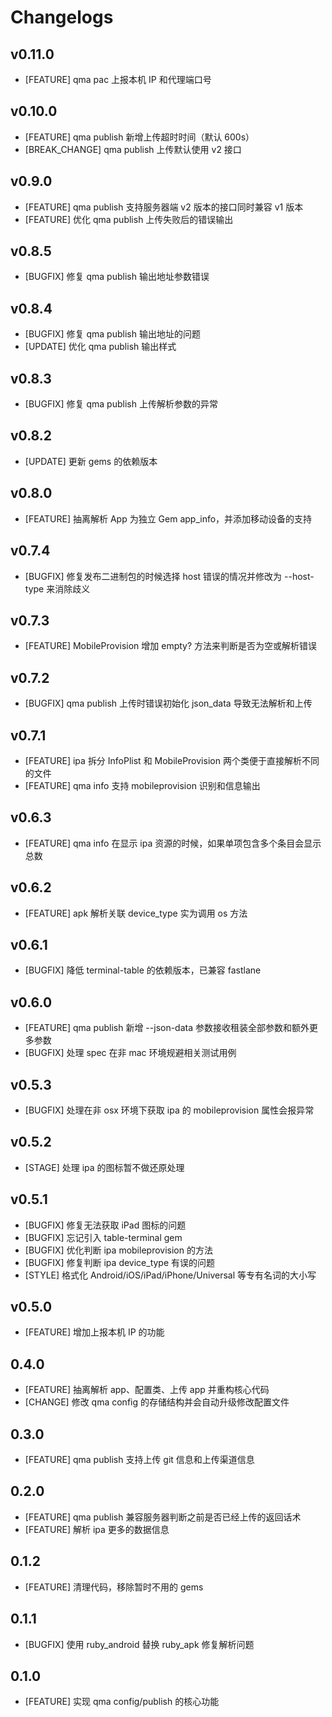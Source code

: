 # Changelogs

## v0.11.0

- [FEATURE] qma pac 上报本机 IP 和代理端口号

## v0.10.0

- [FEATURE] qma publish 新增上传超时时间（默认 600s）
- [BREAK_CHANGE] qma publish 上传默认使用 v2 接口

## v0.9.0

- [FEATURE] qma publish 支持服务器端 v2 版本的接口同时兼容 v1 版本
- [FEATURE] 优化 qma publish 上传失败后的错误输出

## v0.8.5

- [BUGFIX] 修复 qma publish 输出地址参数错误

## v0.8.4

- [BUGFIX] 修复 qma publish 输出地址的问题
- [UPDATE] 优化 qma publish 输出样式

## v0.8.3

- [BUGFIX] 修复 qma publish 上传解析参数的异常

## v0.8.2

- [UPDATE] 更新 gems 的依赖版本

## v0.8.0

- [FEATURE] 抽离解析 App 为独立 Gem app_info，并添加移动设备的支持

## v0.7.4

- [BUGFIX] 修复发布二进制包的时候选择 host 错误的情况并修改为 --host-type 来消除歧义

## v0.7.3

- [FEATURE] MobileProvision 增加 empty? 方法来判断是否为空或解析错误

## v0.7.2

- [BUGFIX] qma publish 上传时错误初始化 json_data 导致无法解析和上传

## v0.7.1

- [FEATURE] ipa 拆分 InfoPlist 和 MobileProvision 两个类便于直接解析不同的文件
- [FEATURE] qma info 支持 mobileprovision 识别和信息输出

## v0.6.3

- [FEATURE] qma info 在显示 ipa 资源的时候，如果单项包含多个条目会显示总数

## v0.6.2

- [FEATURE] apk 解析关联 device_type 实为调用 os 方法

## v0.6.1

- [BUGFIX] 降低 terminal-table 的依赖版本，已兼容 fastlane

## v0.6.0

- [FEATURE] qma publish 新增 --json-data 参数接收租装全部参数和额外更多参数
- [BUGFIX] 处理 spec 在非 mac 环境规避相关测试用例

## v0.5.3

- [BUGFIX] 处理在非 osx 环境下获取 ipa 的 mobileprovision 属性会报异常

## v0.5.2

- [STAGE] 处理 ipa 的图标暂不做还原处理

## v0.5.1

- [BUGFIX] 修复无法获取 iPad 图标的问题
- [BUGFIX] 忘记引入 table-terminal gem
- [BUGFIX] 优化判断 ipa mobileprovision 的方法
- [BUGFIX] 修复判断 ipa device_type 有误的问题
- [STYLE] 格式化 Android/iOS/iPad/iPhone/Universal 等专有名词的大小写

## v0.5.0

- [FEATURE] 增加上报本机 IP 的功能

## 0.4.0

- [FEATURE] 抽离解析 app、配置类、上传 app 并重构核心代码
- [CHANGE] 修改 qma config 的存储结构并会自动升级修改配置文件

## 0.3.0

- [FEATURE] qma publish 支持上传 git 信息和上传渠道信息

## 0.2.0

- [FEATURE] qma publish 兼容服务器判断之前是否已经上传的返回话术
- [FEATURE] 解析 ipa 更多的数据信息

## 0.1.2

- [FEATURE] 清理代码，移除暂时不用的 gems

## 0.1.1

- [BUGFIX] 使用 ruby_android 替换 ruby_apk 修复解析问题

## 0.1.0

- [FEATURE] 实现 qma config/publish 的核心功能
